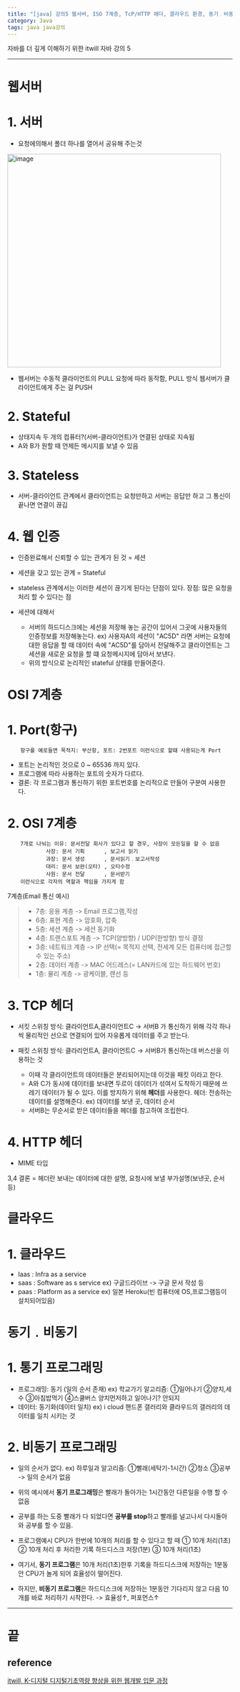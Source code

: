 ```yaml
---
title: "[java] 강의5 웹서버, ISO 7계층, TcP/HTTP 헤더, 클라우드 환경, 동기﹒비동기"
category: Java
tags: java java강의 
---
```


자바를 더 깊게 이해하기 위한 itwill 자바 강의 5

-----

# 웹서버

# 1. 서버

- 요청에의해서 폴더 하나를 열어서 공유해 주는것

<img width="478" alt="image" src="https://github.com/junodevv/Algorithm/assets/126752196/5e28c361-f441-4655-9d96-031e2b44ac7c">

- 웹서버는 수동적
        클라이언트의 PULL 요청에 따라 동작함, PULL 방식
        웹서버가 클라이언트에게 주는 걸 PUSH

# 2. Stateful

- 상태지속
        두 개의 컴퓨터?(서버-클라이언트)가 연결된 상태로 지속됨
- A와 B가 원할 때 언제든 메시지를 보낼 수 있음

# 3. Stateless

- 서버-클라이언트 관계에서 클라이언트는 요청만하고 서버는 응답만 하고 그 통신이 끝나면 연결이 끊김

# 4. 웹 인증

- 인증완료해서 신뢰할 수 있는 관계가 된 것 = 세션
- 세션을 갖고 있는 관계 = Stateful

- stateless 관계에서는 이러한 세션이 끊기게 된다는 단점이 있다.
                장점: 많은 요청을 처리 할 수 있다는 점

- 세션에 대해서
    - 서버의 하드디스크에는 세션을 저장해 놓는 공간이 있어서 그곳에 사용자들의 인증정보를 저장해놓는다.
        ex) 사용자A의 세션이 "AC5D" 라면 서버는 요청에 대한 응답을 할 때 데이터 속에 "AC5D"를 담아서 전달해주고 클라이언트는 그 세션을 새로운 요청을 할 떄 요청메시지에 담아서 보낸다.
    - 위의 방식으로 논리적인 stateful 상태를 만들어준다.

# OSI 7계층

# 1. Port(항구)

        항구를 예로들면 목적지: 부산항, 포트: 2번포트 이런식으로 할떄 사용되는게 Port

- 포트는 논리적인 것으로 0 ~ 65536 까지 있다.
- 프로그램에 따라 사용하는 포트의 숫자가 다르다.
- 결론: 각 프로그램과 통신하기 위한 포트번호를 논리적으로 만들어 구분여 사용한다.

# 2. OSI 7계층
        7개로 나눠는 이유: 문서전달 회사가 있다고 할 경우, 사장이 모든일을 할 수 없음
                사장: 문서 기획      , 보고서 읽기
                과장: 문서 생성      , 문서읽기﹒보고서작성
                대리: 문서 보완(오타) , 오타수정
                사원: 문서 전달      , 문서받기
        이런식으로 각자의 역할과 책임을 가지게 함

7계층(Email 통신 예시)

>    - 7층: 응용 계층     -> Email 프로그램,작성
>    - 6층: 표현 계층     -> 암호화, 압축
>    - 5층: 세션 계층     -> 세션 동기화
>    - 4층: 트랜스포트 계층 -> TCP(양방향) / UDP(한방향) 방식 결정
>    - 3층: 네트워크 계층  -> IP 선택(= 목적지 선택, 전세계 모든 컴퓨터에 접근할 수 있는 주소)
>    - 2층: 데이터 계층   -> MAC 어드레스(= LAN카드에 있는 하드웨어 번호)
>    - 1층: 물리 계층    -> 광케이블, 랜선 등

# 3. TCP 헤더

- 서킷 스위칭 방식: 클라이언트A,클라이언트C -> 서버B 가 통신하기 위해 각각 하나씩 물리적인 선으로 연결되어 있어 자유롭게 데이터를 주고 받는다.

- 패킷 스위칭 방식: 클라리언트A, 클라이언트C -> 서버B가 통신하는데 버스선을 이용하는 것
    - 이때 각 클라이언트의 데이터들은 분리되어지는데 이것을 패킷 이라고 한다.
    - A와 C가 동시에 데이터를 보내면 두르이 데이터가 섞여서 도착하기 때문에 쓰레기 데이터가 될 수 있다. 이를 방지하기 위해 **헤더**를 사용한다.
                헤더: 전송하는 데이터를 설명해준다. ex) 데이터를 보낸 곳, 데이터 순서
    - 서버B는 무순서로 받은 데이터들을 헤더를 참고하여 조립한다.

# 4. HTTP 헤더

- MIME 타입

3,4 결론 = 헤더란 보내는 데이터에 대한 설명, 요청시에 보낼 부가설명(보낸곳, 순서 등)

# 클라우드

# 1. 클라우드

- Iaas : Infra as a service 
- saas : Software as s service
        ex) 구글드라이브 -> 구글 문서 작성 등
- paas : Platform as a service
        ex) 일본 Heroku(빈 컴퓨터에 OS,프로그램등이 설치되어있음)

# 동기﹒비동기

# 1. 통기 프로그래밍

- 프로그래밍: 동기 (일의 순서 존재)
        ex) 학교가기 알고리즘: ①일어나기 ②양치,세수 ③아침밥먹기 ④스쿨버스
                양치먼저하고 일어나기? 안되지 
- 데이터: 동기화(데이터 일치)
        ex) i cloud 핸드폰 갤러리와 클라우드의 갤러리의 데이터를 일치 시키는 것

# 2. 비동기 프로그래밍

- 일의 순서가 없다.
        ex) 하루일과 알고리즘: ①빨래(세탁기-1시간) ②청소 ③공부
        -> 일의 순서가 없음
- 위의 예시에서 **동기 프로그래밍**은 빨래가 돌아가는 1시간동안 다른일을 수행 할 수 없음
- 공부를 하는 도중 빨래가 다 되었다면 **공부를 stop**하고 빨래를 널고나서 다시돌아와 공부를 할 수 있음.

- 프로그램예시
        CPU가 한번에 10개의 처리를 할 수 있다고 할 때
        ① 10개 처리(1초)
        ② 10개 처리 후 처리한 기록 하드디스크 저장(1분)
        ③ 10개 처리(1초)
- 여기서, <b class="text-red">동기 프로그램</b>은 10개 처리(1초)한후 기록을 하드디스크에 저장하는 1분동안 CPU가 놀게 되어 효율성이 떨어진다.
- 하지만, <b class="text-blue">비동기 프로그램</b>은 하드디스크에 저장하는 1분동안 기다리지 않고 다음 10개를 바로 처리하기 시작한다. -> 효율성↑, 퍼포먼스↑

-----

# 끝

## reference

[itwill, K-디지털 디지털기초역량 향상을 위한 웹개발 입문 과정](https://www.e-itwill.com/main/index.jsp)
